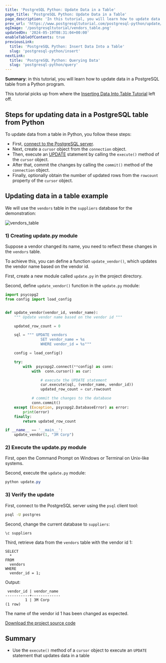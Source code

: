 ```yaml
---
title: 'PostgreSQL Python: Update Data in a Table'
page_title: 'PostgreSQL Python: Update Data in a Table'
page_description: 'In this tutorial, you will learn how to update data in a PostgreSQL database table in a Python program using psycopg2 package.'
prev_url: 'https://www.postgresqltutorial.com/postgresql-python/update/'
ogImage: '/postgresqltutorial/vendors_table.png'
updatedOn: '2024-05-19T08:31:04+00:00'
enableTableOfContents: true
previousLink:
  title: 'PostgreSQL Python: Insert Data Into a Table'
  slug: 'postgresql-python/insert'
nextLink:
  title: 'PostgreSQL Python: Querying Data'
  slug: 'postgresql-python/query'
---
```


**Summary**: in this tutorial, you will learn how to update data in a PostgreSQL table from a Python program.

This tutorial picks up from where the [Inserting Data Into Table Tutorial](insert) left off.

## Steps for updating data in a PostgreSQL table from Python

To update data from a table in Python, you follow these steps:

- First, [connect to the PostgreSQL server](connect).
- Next, create a `cursor` object from the `connection` object.
- Then, execute an [UPDATE](../postgresql-tutorial/postgresql-update) statement by calling the `execute()` method of the `cursor` object.
- After that, commit the changes by calling the `commit()` method of the `connection` object.
- Finally, optionally obtain the number of updated rows from the `rowcount` property of the `cursor` object.

## Updating data in a table example

We will use the `vendors` table in the `suppliers` database for the demonstration:

![vendors_table](/postgresqltutorial/vendors_table.png)

### 1\) Creating update.py module

Suppose a vendor changed its name, you need to reflect these changes in the `vendors` table.

To achieve this, you can define a function `update_vendor()`, which updates the vendor name based on the vendor id.

First, create a new module called `update.py` in the project directory.

Second, define `update_vendor()` function in the `update.py` module:

```python
import psycopg2
from config import load_config


def update_vendor(vendor_id, vendor_name):
    """ Update vendor name based on the vendor id """

    updated_row_count = 0

    sql = """ UPDATE vendors
                SET vendor_name = %s
                WHERE vendor_id = %s"""

    config = load_config()

    try:
        with  psycopg2.connect(**config) as conn:
            with  conn.cursor() as cur:

                # execute the UPDATE statement
                cur.execute(sql, (vendor_name, vendor_id))
                updated_row_count = cur.rowcount

            # commit the changes to the database
            conn.commit()
    except (Exception, psycopg2.DatabaseError) as error:
        print(error)
    finally:
        return updated_row_count

if __name__ == '__main__':
    update_vendor(1, "3M Corp")
```

### 2\) Execute the update.py module

First, open the Command Prompt on Windows or Terminal on Unix\-like systems.

Second, execute the `update.py` module:

```css
python update.py
```

### 3\) Verify the update

First, connect to the PostgreSQL server using the `psql` client tool:

```bash
psql -U postgres
```

Second, change the current database to `suppliers`:

```
\c suppliers
```

Third, retrieve data from the `vendors` table with the vendor id 1:

```
SELECT
  *
FROM
  vendors
WHERE
  vendor_id = 1;
```

Output:

```shell
 vendor_id | vendor_name
-----------+-------------
         1 | 3M Corp
(1 row)
```

The name of the vendor id 1 has been changed as expected.

[Download the project source code](/postgresqltutorial/update.zip)

## Summary

- Use the `execute()` method of a `cursor` object to execute an `UPDATE` statement that updates data in a table
